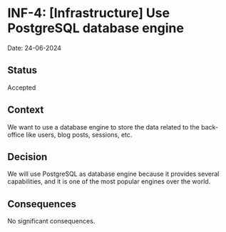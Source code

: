 # INF-4: [Infrastructure] Use PostgreSQL database engine

Date: 24-06-2024


## Status

Accepted


## Context

We want to use a database engine to store the data related to the back-office like users,
blog posts, sessions, etc. 


## Decision

We will use PostgreSQL as database engine because it provides several capabilities, and it is one
of the most popular engines over the world.


## Consequences

No significant consequences.
